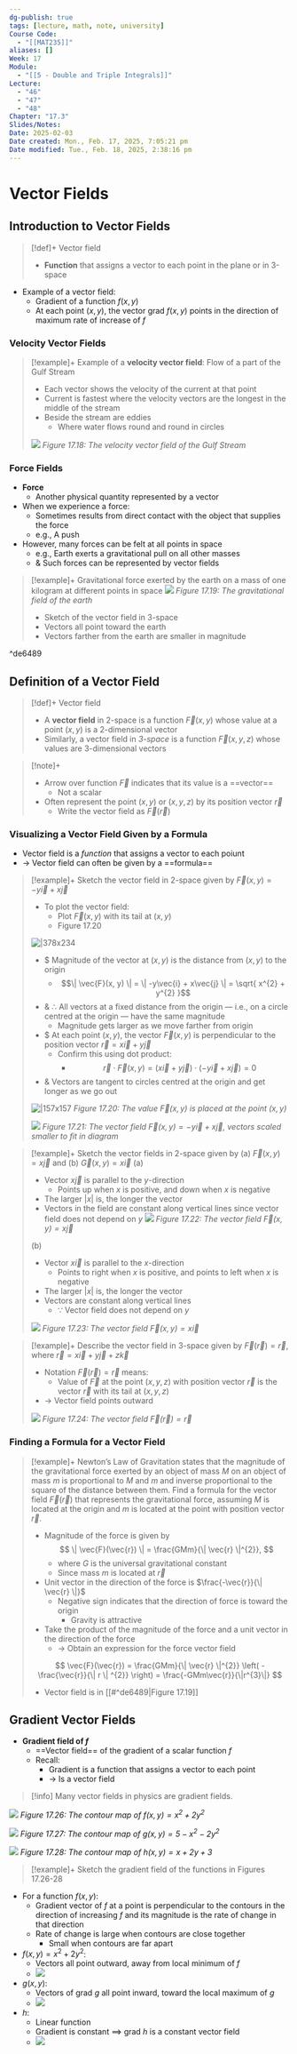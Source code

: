 ```yaml
---
dg-publish: true
tags: [lecture, math, note, university]
Course Code:
  - "[[MAT235]]"
aliases: []
Week: 17
Module:
  - "[[5 - Double and Triple Integrals]]"
Lecture:
  - "46"
  - "47"
  - "48"
Chapter: "17.3"
Slides/Notes: 
Date: 2025-02-03
Date created: Mon., Feb. 17, 2025, 7:05:21 pm
Date modified: Tue., Feb. 18, 2025, 2:38:16 pm
---
```


# Vector Fields

## Introduction to Vector Fields

> [!def]+ Vector field
> - **Function** that assigns a vector to each point in the plane or in 3-space

- Example of a vector field:
    - Gradient of a function $f(x, y)$
    - At each point $(x, y)$, the vector $\text{grad }f(x, y)$ points in the direction of maximum rate of increase of $f$

### Velocity Vector Fields

> [!example]+ Example of a **velocity vector field**: Flow of a part of the Gulf Stream
> - Each vector shows the velocity of the current at that point
> - Current is fastest where the velocity vectors are the longest in the middle of the stream
> - Beside the stream are eddies
>     - Where water flows round and round in circles
>
> ![](https://i.imgur.com/rEvseez.png)
> *Figure 17.18: The velocity vector field of the Gulf Stream*

### Force Fields

- **Force**
    - Another physical quantity represented by a vector
- When we experience a force:
    - Sometimes results from direct contact with the object that supplies the force
    - e.g., A push
- However, many forces can be felt at all points in space
    - e.g., Earth exerts a gravitational pull on all other masses
    - & Such forces can be represented by vector fields

> [!example]+ Gravitational force exerted by the earth on a mass of one kilogram at different points in space
> ![](https://i.imgur.com/zYusHdH.png)
> *Figure 17.19: The gravitational field of the earth*
>
> - Sketch of the vector field in 3-space
> - Vectors all point toward the earth
> - Vectors farther from the earth are smaller in magnitude

^de6489

## Definition of a Vector Field

> [!def]+ Vector field
> - A **vector field** in 2-space is a function $\vec{F}(x, y)$ whose value at a point $(x, y)$ is a 2-dimensional vector
> - Similarly, a vector field in *3-space* is a function $\vec{F}(x, y, z)$ whose values are 3-dimensional vectors

> [!note]+
> - Arrow over function $\vec{F}$ indicates that its value is a ==vector==
>     - Not a scalar
> - Often represent the point $(x, y)$ or $(x, y, z)$ by its position vector $\vec{r}$
>     - Write the vector field as $\vec{F}(\vec{r})$

### Visualizing a Vector Field Given by a Formula

- Vector field is a *function* that assigns a vector to each poiunt
- → Vector field can often be given by a ==formula==

> [!example]+ Sketch the vector field in 2-space given by $\vec{F}(x, y) = -y\vec{i} + x\vec{j}$
> - To plot the vector field:
>     - Plot $\vec{F}(x, y)$ with its tail at $(x, y)$
>     - Figure 17.20
>
> ![|378x234](https://i.imgur.com/1PbmNUj.png)
>
> - $ Magnitude of the vector at $(x, y)$ is the distance from $(x, y)$ to the origin
>     - $$\| \vec{F}(x, y) \| = \| -y\vec{i} + x\vec{j} \| = \sqrt{ x^{2} + y^{2} }$$
> - & $\therefore$  All vectors at a fixed distance from the origin — i.e., on a circle centred at the origin — have the same magnitude
>     - Magnitude gets larger as we move farther from origin
> - $ At each point $(x, y)$, the vector $\vec{F}(x, y)$ is perpendicular to the position vector $\vec{r} = x\vec{i} + y\vec{j}$
>     - Confirm this using dot product:
>         - $$\vec{r} \cdot \vec{F}(x, y) = (x\vec{i} + y\vec{j}) \cdot (-y\vec{i} + x\vec{j}) = 0$$
> - & Vectors are tangent to circles centred at the origin and get longer as we go out
>
> ![|157x157](https://i.imgur.com/Pa3stva.png)
> *Figure 17.20: The value $\vec{F}(x, y)$ is placed at the point $(x, y)$*
>
> ![](https://i.imgur.com/TintMw1.png)
> *Figure 17.21: The vector field $\vec{F}(x, y) = -y\vec{i} + x\vec{j}$, vectors scaled smaller to fit in diagram*

> [!example]+ Sketch the vector fields in 2-space given by (a) $\vec{F}(x, y) = x\vec{j}$ and (b) $\vec{G}(x, y) = x \vec{i}$
> (a)
> - Vector $x\vec{j}$ is parallel to the $y$-direction
>     - Points up when $x$ is positive, and down when $x$ is negative
> - The larger $|x|$ is, the longer the vector
> - Vectors in the field are constant along vertical lines since vector field does not depend on $y$
> ![](https://i.imgur.com/bdxvSIx.png)
> *Figure 17.22: The vector field $\vec{F}(x, y) = x\vec{j}$*
>
> (b)
> - Vector $x \vec{i}$ is parallel to the $x$-direction
>     - Points to right when $x$ is positive, and points to left when $x$ is negative
> - The larger $|x|$ is, the longer the vector
> - Vectors are constant along vertical lines
>     - $\because$ Vector field does not depend on $y$
>
> ![](https://i.imgur.com/VDbfwtX.png)
> *Figure 17.23: The vector field $\vec{F}(x, y) = x \vec{i}$*

> [!example]+ Describe the vector field in 3-space given by $\vec{F}(\vec{r}) = \vec{r}$, where $\vec{r} = x \vec{i} + y\vec{j} + z\vec{k}$
> - Notation $\vec{F}(\vec{r}) = \vec{r}$ means:
>     - Value of $\vec{F}$ at the point $(x, y, z)$ with position vector $\vec{r}$ is the vector $\vec{r}$ with its tail at $(x, y, z)$
> - → Vector field points outward
>
> ![](https://i.imgur.com/YML9OTW.png)
> *Figure 17.24: The vector field $\vec{F}(\vec{r}) = \vec{r}$*

### Finding a Formula for a Vector Field

> [!example]+ Newton’s Law of Gravitation states that the magnitude of the gravitational force exerted by an object of mass $M$ on an object of mass $m$ is proportional to $M$ and $m$ and inverse proportional to the square of the distance between them. Find a formula for the vector field $\vec{F}(\vec{r})$ that represents the gravitational force, assuming $M$ is located at the origin and $m$ is located at the point with position vector $\vec{r}$.
> - Magnitude of the force is given by
>     $$
>     \| \vec{F}(\vec{r}) \| = \frac{GMm}{\| \vec{r} \|^{2}},
>     $$
>     - where $G$ is the universal gravitational constant
>     - Since mass $m$ is located at $\vec{r}$
> - Unit vector in the direction of the force is $\frac{-\vec{r}}{\| \vec{r} \|}$
>     - Negative sign indicates that the direction of force is toward the origin
>         - Gravity is attractive
> - Take the product of the magnitude of the force and a unit vector in the direction of the force
>     - → Obtain an expression for the force vector field
>
> $$
> \vec{F}(\vec{r}) = \frac{GMm}{\| \vec{r} \|^{2}} \left( - \frac{\vec{r}}{\| r \| ^{2}} \right) = \frac{-GMm\vec{r}}{\|r^{3}\|}
> $$
>
> - Vector field is in [[#^de6489|Figure 17.19]]

## Gradient Vector Fields

- **Gradient field of $f$**
    - ==Vector field== of the gradient of a scalar function $f$
    - Recall:
        - Gradient is a function that assigns a vector to each point
        - → Is a vector field

> [!info] Many vector fields in physics are gradient fields.

![](https://i.imgur.com/dvyKKnr.png)
*Figure 17.26: The contour map of $f(x, y) = x^{2} + 2y^{2}$*

![](https://i.imgur.com/k2yQh5X.png)
*Figure 17.27: The contour map of $g(x, y) = 5 - x^{2} - 2y^{2}$*

![](https://i.imgur.com/QZXY9WZ.png)
*Figure 17.28: The contour map of $h(x, y) = x + 2y + 3$*

> [!example]+ Sketch the gradient field of the functions in Figures 17.26-28

- For a function $f(x, y)$:
    - Gradient vector of $f$ at a point is perpendicular to the contours in the direction of increasing $f$ and its magnitude is the rate of change in that direction
    - Rate of change is large when contours are close together
        - Small when contours are far apart
- $f(x, y) = x^{2} + 2y^{2}$:
    - Vectors all point outward, away from local minimum of $f$
    - ![](https://i.imgur.com/XTT6gvk.png)
- $g(x, y)$:
    - Vectors of $\text{grad }g$ all point inward, toward the local maximum of $g$
    - ![](https://i.imgur.com/H1HW14k.png)
- $h$:
    - Linear function
    - Gradient is constant $\implies$ $\text{grad }h$ is a constant vector field
    - ![](https://i.imgur.com/GIbDLA5.png)
